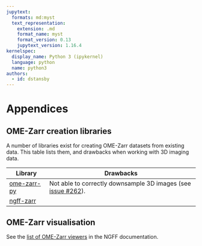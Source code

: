 ```yaml
---
jupytext:
  formats: md:myst
  text_representation:
    extension: .md
    format_name: myst
    format_version: 0.13
    jupytext_version: 1.16.4
kernelspec:
  display_name: Python 3 (ipykernel)
  language: python
  name: python3
authors:
  - id: dstansby
---
```


# Appendices

## OME-Zarr creation libraries

A number of libraries exist for creating OME-Zarr datasets from existing data.
This table lists them, and drawbacks when working with 3D imaging data.

| Library                                                   | Drawbacks                                                                                                     |
| --------------------------------------------------------- | ------------------------------------------------------------------------------------------------------------- |
| [ome-zarr-py](https://github.com/ome/ome-zarr-py)         | Not able to correctly downsample 3D images (see [issue #262](https://github.com/ome/ome-zarr-py/issues/262)). |
| [ngff-zarr ](https://ngff-zarr.readthedocs.io/en/stable/) |                                                                                                               |

## OME-Zarr visualisation

See the [list of OME-Zarr viewers](https://ngff.openmicroscopy.org/tools/index.html#image-viewers) in the NGFF documentation.